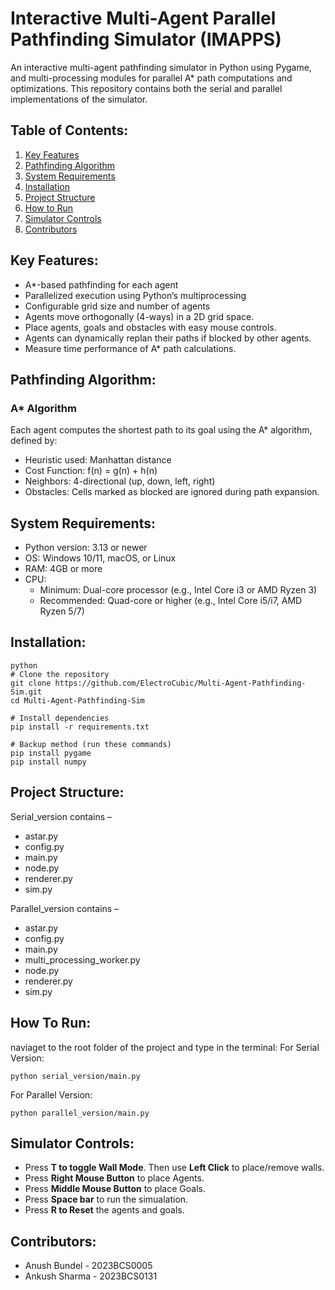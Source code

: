 # Interactive Multi-Agent Parallel Pathfinding Simulator (IMAPPS)
An interactive multi-agent pathfinding simulator in Python using Pygame, and multi-processing modules for parallel A* path computations and optimizations. This repository contains both the serial and parallel implementations of the simulator.

## Table of Contents:
1) [Key Features](#Key-Features)
2) [Pathfinding Algorithm](#Pathfinding-Algorithm)
3) [System Requirements](#System-Requirements)
4) [Installation](#Installation)
5) [Project Structure](#Project-Structure)
6) [How to Run](#How-to-Run)
7) [Simulator Controls](#Simulator-Controls)
8) [Contributors](#Contributors)

## Key Features:
- A*-based pathfinding for each agent
- Parallelized execution using Python’s multiprocessing
- Configurable grid size and number of agents
- Agents move orthogonally (4-ways) in a 2D grid space.
- Place agents, goals and obstacles with easy mouse controls.
- Agents can dynamically replan their paths if blocked by other agents.
- Measure time performance of A* path calculations.

## Pathfinding Algorithm:
### A* Algorithm

Each agent computes the shortest path to its goal using the A* algorithm, defined by: <br>
- Heuristic used: Manhattan distance <br>
- Cost Function: f(n) = g(n) + h(n) <br>
- Neighbors: 4-directional (up, down, left, right) <br>
- Obstacles: Cells marked as blocked are ignored during path expansion. <br>

## System Requirements:
- Python version: 3.13 or newer
- OS: Windows 10/11, macOS, or Linux
- RAM: 4GB or more
- CPU:  
  - Minimum: Dual-core processor (e.g., Intel Core i3 or AMD Ryzen 3)  
  - Recommended: Quad-core or higher (e.g., Intel Core i5/i7, AMD Ryzen 5/7)

## Installation:
```
python
# Clone the repository
git clone https://github.com/ElectroCubic/Multi-Agent-Pathfinding-Sim.git
cd Multi-Agent-Pathfinding-Sim

# Install dependencies
pip install -r requirements.txt

# Backup method (run these commands)
pip install pygame
pip install numpy
```

## Project Structure:
Serial_version contains –
- astar.py
- config.py
- main.py
- node.py
- renderer.py
- sim.py

Parallel_version contains –
- astar.py
- config.py
- main.py
- multi_processing_worker.py
- node.py
- renderer.py
- sim.py

## How To Run:
naviaget to the root folder of the project and type in the terminal:
For Serial Version:
```
python serial_version/main.py
```
For Parallel Version:
```
python parallel_version/main.py
```

## Simulator Controls:
- Press **T to toggle Wall Mode**. Then use **Left Click** to place/remove walls.
- Press **Right Mouse Button** to place Agents.
- Press **Middle Mouse Button** to place Goals.
- Press **Space bar** to run the simualation.
- Press **R to Reset** the agents and goals.

## Contributors: 
- Anush Bundel - 2023BCS0005
- Ankush Sharma - 2023BCS0131
